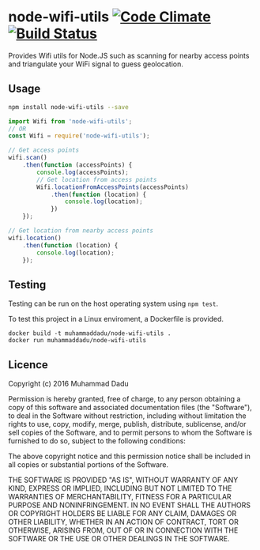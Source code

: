 # node-wifi-utils [![Code Climate](https://codeclimate.com/github/muhammaddadu/node-wifi-utils/badges/gpa.svg)](https://codeclimate.com/github/muhammaddadu/node-wifi-utils) [![Build Status](https://travis-ci.org/muhammaddadu/node-wifi-utils.svg?branch=master)](https://travis-ci.org/muhammaddadu/node-wifi-utils)

Provides Wifi utils for Node.JS such as scanning for nearby access points and triangulate your WiFi signal to guess geolocation.

## Usage
```bash
npm install node-wifi-utils --save
```

```javascript
import Wifi from 'node-wifi-utils';
// OR
const Wifi = require('node-wifi-utils');
```

```javascript
// Get access points
wifi.scan()
    .then(function (accessPoints) {
        console.log(accessPoints);
        // Get location from access points
        Wifi.locationFromAccessPoints(accessPoints)
            .then(function (location) {
                console.log(location);
            })
    });

// Get location from nearby access points
wifi.location()
    .then(function (location) {
        console.log(location);
    });
```

## Testing
Testing can be run on the host operating system using ```npm test```.

To test this project in a Linux enviroment, a Dockerfile is provided.
```
docker build -t muhammaddadu/node-wifi-utils .
docker run muhammaddadu/node-wifi-utils
```

## Licence
Copyright (c) 2016 Muhammad Dadu

Permission is hereby granted, free of charge, to any person obtaining a copy
of this software and associated documentation files (the "Software"), to deal
in the Software without restriction, including without limitation the rights
to use, copy, modify, merge, publish, distribute, sublicense, and/or sell
copies of the Software, and to permit persons to whom the Software is
furnished to do so, subject to the following conditions:

The above copyright notice and this permission notice shall be included in
all copies or substantial portions of the Software.

THE SOFTWARE IS PROVIDED "AS IS", WITHOUT WARRANTY OF ANY KIND, EXPRESS OR
IMPLIED, INCLUDING BUT NOT LIMITED TO THE WARRANTIES OF MERCHANTABILITY,
FITNESS FOR A PARTICULAR PURPOSE AND NONINFRINGEMENT. IN NO EVENT SHALL THE
AUTHORS OR COPYRIGHT HOLDERS BE LIABLE FOR ANY CLAIM, DAMAGES OR OTHER
LIABILITY, WHETHER IN AN ACTION OF CONTRACT, TORT OR OTHERWISE, ARISING FROM,
OUT OF OR IN CONNECTION WITH THE SOFTWARE OR THE USE OR OTHER DEALINGS IN
THE SOFTWARE.
